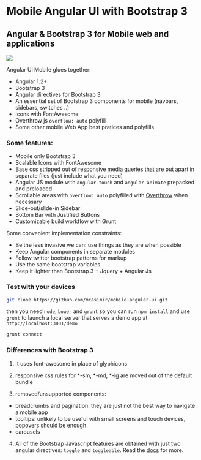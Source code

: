 # Mobile Angular UI with Bootstrap 3

## Angular &amp; Bootstrap 3 for Mobile web and applications

![](http://mobileangularui.com/logo.png)

Angular Ui Mobile glues together: 

- Angular 1.2+
- Bootstrap 3
- Angular directives for Bootstrap 3
- An essential set of Bootstrap 3 components for mobile (navbars, sidebars, switches ..)
- Icons with FontAwesome
- Overthrow js `overflow: auto` polyfill
- Some other mobile Web App best pratices and polyfills

### Some features:

- Mobile only Bootstrap 3
- Scalable Icons with FontAwesome
- Base css stripped out of responsive media queries that are put apart in separate files (just include what you need)
- Angular JS module with `angular-touch` and `angular-animate` prepacked and preloaded
- Scrollable areas with `overflow: auto` polyfilled with [Overthrow](http://filamentgroup.github.io/Overthrow/) when necessary
- Slide-out/slide-in Sidebar
- Bottom Bar with Justified Buttons
- Customizable build workflow with Grunt

Some convenient implementation constraints:

- Be the less invasive we can: use things as they are when possible
- Keep Angular components in separate modules 
- Follow twitter bootstrap patterns for markup
- Use the same bootstrap variables
- Keep it lighter than Bootstrap 3 + Jquery + Angular Js


### Test with your devices

``` sh
git clone https://github.com/mcasimir/mobile-angular-ui.git
```

then you need `node`, `bower` and `grunt` so you can run `npm install` and use `grunt` to launch a local server that serves a demo app at `http://localhost:3001/demo`

``` sh
grunt connect
```

### Differences with Bootstrap 3

1. It uses font-awesome in place of glyphicons

2. responsive css rules for *-sm, *-md, *-lg are moved out of the default bundle

3. removed/unsupported components:

  - breadcrumbs and pagination: they are just not the best way to navigate a mobile app
  - tooltips: unlikely to be useful with small screens and touch devices, popovers should be enough
  - carousels

4. All of the Bootstrap Javascript features are obtained with just two angular directives: `toggle` and `toggleable`. Read the [docs](http://mobileangularui.com/) for more.
